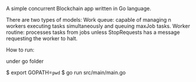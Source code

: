 A simple concurrent Blockchain app written in Go language.

There are two types of models: 
Work queue: capable of managing n workers executing tasks simultaneously and queuing maxJob tasks.
Worker routine: processes tasks from jobs unless StopRequests has a message requesting the worker to halt.

How to run:

under go folder

$ export GOPATH=`pwd`
$ go run src/main/main.go
